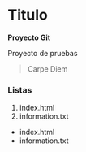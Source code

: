 # Titulo
**Proyecto Git**

Proyecto de pruebas
> Carpe Diem

### Listas 
[//]:# (Listas Enumeradas)

1. index.html
2. information.txt

[//]:# (Listas desordenadas)
* index.html
* information.txt

